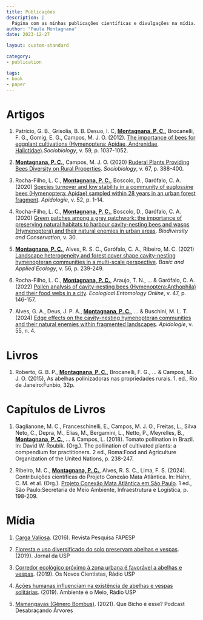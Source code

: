```yaml
---
title: Publicações
description: |
  Página com as minhas publicações científicas e divulgações na mídia.
author: "Paula Montagnana"
date: 2023-12-27

layout: custom-standard

category:
- publication

tags:
- book
- paper
---
```


# Artigos

1. Patrício, G. B., Grisolia, B. B. Desuo, I. C, <u>**Montagnana, P. C.**</u>, Brocanelli, F. G., Gomig, E. G., Campos, M. J. O. (2012). [The importance of bees for eggplant cultivations (Hymenoptera: Apidae, Andrenidae, Halictidae)](/publications/2012-patricio).*Sociobiology*, v. 59, p. 1037-1052.

1. <u>**Montagnana, P. C.**</u>, Campos, M. J. O. (2020) [Ruderal Plants Providing Bees Diversity on Rural Properties](/publications/2024-06-27-2020-montag). *Sociobiology*, v. 67, p. 388-400.

1. Rocha-Filho, L. C., <u>**Montagnana, P. C.**</u>, Boscolo, D., Garófalo, C. A. (2020) [Species turnover and low stability in a community of euglossine bees (Hymenoptera: Apidae) sampled within 28 years in an urban forest fragment](/publications/2024-06-27-2020-rocha1). *Apidologie*, v. 52, p. 1-14.

1. Rocha-Filho, L. C., <u>**Montagnana, P. C.**</u>, Boscolo, D., Garófalo, C. A. (2020) [Green patches among a grey patchwork: the importance of preserving natural habitats to harbour cavity-nesting bees and wasps (Hymenoptera) and their natural enemies in urban areas](/publications/2024-06-27-2020-rocha2). *Biodiversity and Conservation*, v. 30.

1. <u>**Montagnana, P. C.**</u>, Alves, R. S. C., Garófalo, C. A., Ribeiro, M. C. (2021) [Landscape heterogeneity and forest cover shape cavity-nesting hymenopteran communities in a multi-scale perspective](/publications/2024-06-27-2021-montag). *Basic and Applied Ecology*, v. 56, p. 239-249.

1. Rocha-Filho, L. C., <u>**Montagnana, P. C.**</u>, Araujo, T. N., ... & Garófalo, C. A. (2022) [ Pollen analysis of cavity-nesting bees (Hymenoptera:Anthophila) and their food webs in a city](/publications/2024-06-28-2022-rocha). *Ecological Entomology Online*, v. 47, p. 146-157.

1. Alves, G. A., Deus, J. P. A., <u>**Montagnana, P. C.**</u>, ... & Buschini, M. L. T. (2024) [Edge effects on the cavity-nesting hymenopteran communities and their natural enemies within fragmented landscapes](/publications/2024-06-28-2024-alves). *Apidologie*, v. 55, n. 4.

# Livros

1. Roberto, G. B. P., <u>**Montagnana, P. C.**</u>, Brocanelli, F. G., ... & Campos, M. J. O. (2015), As abelhas polinizadoras nas propriedades rurais. 1. ed., Rio de Janeiro:Funbio, 32p.

# Capítulos de Livros

1. Gaglianone, M. C., Franceschinelli, E., Campos, M. J. O., Freitas, L., Silva Neto, C., Depra, M., Elias, M., Bergamini, L., Netto, P., Meyrelles, B., <u>**Montagnana, P. C.**</u>, ... & Campos, L. (2018). Tomato pollination in Brazil. In: David W. Roubik. (Org.). The pollination of cultivated plants: a compendium for practitioners. 2 ed., Roma:Food and Agriculture Organization of the United Nations, p. 238-247.

1. Ribeiro, M. C., <u>**Montagnana, P. C.**</u>, Alves, R. S. C., Lima, F. S. (2024). Contribuições científicas do Projeto Conexão Mata Atlântica. In: Hahn, C. M. et al. (Org.). [Projeto Conexão Mata Atlântica em São Paulo](/publications/2024-06-28-2024-ribeiro). 1 ed., São Paulo:Secretaria de Meio Ambiente, Infraestrutura e Logística, p. 198-209.

# Mídia

1. [Carga Valiosa](https://revistapesquisa.fapesp.br/carga-valiosa/). (2016). Revista Pesquisa FAPESP

1. [Floresta e uso diversificado do solo preservam abelhas e vespas](https://jornal.usp.br/ciencias/ciencias-biologicas/floresta-e-uso-diversificado-do-solo-preservam-abelhas-e-vespas/). (2019). Jornal da USP

1. [Corredor ecológico próximo à zona urbana é favorável a abelhas e vespas](https://jornal.usp.br/radio-usp/__trashed-39/). (2019). Os Novos Cientistas, Rádio USP

1. [Ações humanas influenciam na existência de abelhas e vespas solitárias](https://jornal.usp.br/atualidades/acoes-humanas-influenciam-na-existencia-de-abelhas-e-vespas-solitarias/). (2019). Ambiente é o Meio, Rádio USP

1. [Mamangavas (Gênero Bombus)](https://www.desabrace.com.br/category/podcast/). (2021). Que Bicho é esse? Podcast Desabraçando Árvores
